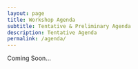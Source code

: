 ```yaml
---
layout: page
title: Workshop Agenda
subtitle: Tentative & Preliminary Agenda
description: Tentative Agenda
permalink: /agenda/
---
```


Coming Soon...
